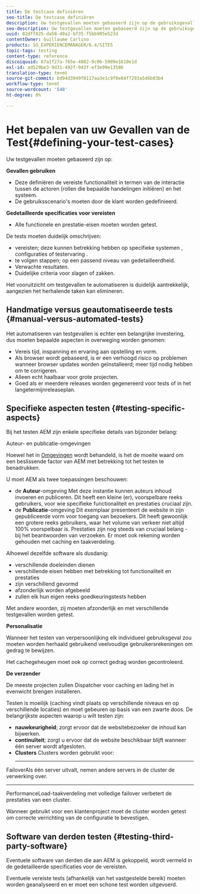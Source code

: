 ```yaml
---
title: De testcase definiëren
seo-title: De testcase definiëren
description: Uw testgevallen moeten gebaseerd zijn op de gebruiksgevallen en de gedetailleerde specificaties van de eisen
seo-description: Uw testgevallen moeten gebaseerd zijn op de gebruiksgevallen en de gedetailleerde specificaties van de eisen
uuid: 82dff825-da58-49a2-bf35-f5bb905e523d
contentOwner: Guillaume Carlino
products: SG_EXPERIENCEMANAGER/6.4/SITES
topic-tags: testing
content-type: reference
discoiquuid: 87a1f27a-765e-4882-9c06-5909e1610e1d
exl-id: ad529be3-9d31-492f-943f-ef3e99e13586
translation-type: tm+mt
source-git-commit: bd94d3949f0117aa3e1c9f0e84f7293a5d6b03b4
workflow-type: tm+mt
source-wordcount: '548'
ht-degree: 0%

---
```


# Het bepalen van uw Gevallen van de Test{#defining-your-test-cases}

Uw testgevallen moeten gebaseerd zijn op:

**Gevallen gebruiken**

* Deze definiëren de vereiste functionaliteit in termen van de interactie tussen de actoren (rollen die bepaalde handelingen initiëren) en het systeem.
* De gebruiksscenario&#39;s moeten door de klant worden gedefinieerd.

**Gedetailleerde specificaties voor vereisten**

* Alle functionele en prestatie-eisen moeten worden getest.

De tests moeten duidelijk omschrijven:

* vereisten; deze kunnen betrekking hebben op specifieke systemen , configuraties of testervaring .
* te volgen stappen; op een passend niveau van gedetailleerdheid.
* Verwachte resultaten.
* Duidelijke criteria voor slagen of zakken.

Het vooruitzicht om testgevallen te automatiseren is duidelijk aantrekkelijk, aangezien het herhalende taken kan elimineren.

## Handmatige versus geautomatiseerde tests {#manual-versus-automated-tests}

Het automatiseren van testgevallen is echter een belangrijke investering, dus moeten bepaalde aspecten in overweging worden genomen:

* Vereis tijd, inspanning en ervaring aan opstelling en vorm.
* Als browser wordt gebaseerd, is er een verhoogd risico op problemen wanneer browser updates worden geïnstalleerd; meer tijd nodig hebben om te corrigeren.
* Alleen echt haalbaar voor grote projecten.
* Goed als er meerdere releases worden gegenereerd voor tests of in het langetermijnreleaseplan.

## Specifieke aspecten testen {#testing-specific-aspects}

Bij het testen AEM zijn enkele specifieke details van bijzonder belang:

Auteur- en publicatie-omgevingen

Hoewel het in [Omgevingen](/help/sites-developing/the-basics.md#environments) wordt behandeld, is het de moeite waard om een beslissende factor van AEM met betrekking tot het testen te benadrukken.

U moet AEM als twee toepassingen beschouwen:

* de **Auteur**-omgeving
Met deze instantie kunnen auteurs inhoud invoeren en publiceren.
Dit heeft een kleine (er), voorspelbare reeks gebruikers, voor wie specifieke functionaliteit en prestaties cruciaal zijn.
* de **Publicatie**-omgeving
Dit exemplaar presenteert de website in zijn gepubliceerde vorm voor toegang van bezoekers.
Dit heeft gewoonlijk een grotere reeks gebruikers, waar het volume van verkeer niet altijd 100% voorspelbaar is. Prestaties zijn nog steeds van cruciaal belang - bij het beantwoorden van verzoeken. Er moet ook rekening worden gehouden met caching en taakverdeling.

Alhoewel dezelfde software als dusdanig:

* verschillende doeleinden dienen
* verschillende eisen hebben met betrekking tot functionaliteit en prestaties
* zijn verschillend gevormd
* afzonderlijk worden afgebeeld
* zullen elk hun eigen reeks goedkeuringstests hebben

Met andere woorden, zij moeten afzonderlijk en met verschillende testgevallen worden getest.

**Personalisatie**

Wanneer het testen van verpersoonlijking elk individueel gebruiksgeval zou moeten worden herhaald gebruikend veelvoudige gebruikersrekeningen om gedrag te bewijzen.

Het cachegeheugen moet ook op correct gedrag worden gecontroleerd.

**De verzender**

De meeste projecten zullen Dispatcher voor caching en lading het in evenwicht brengen installeren.

Testen is moeilijk (caching vindt plaats op verschillende niveaus en op verschillende locaties) en moet gebeuren op basis van een zwarte doos. De belangrijkste aspecten waarop u wilt testen zijn:

* **nauwkeurigheid**; zorgt ervoor dat de websitebezoeker de inhoud kan bijwerken.
* **continuïteit**; zorgt u ervoor dat de website beschikbaar blijft wanneer één server wordt afgesloten.
* **Clusters** Clusters worden gebruikt voor:
   * ****
FailoverAls één server uitvalt, nemen andere servers in de cluster de verwerking over.
   * ****
PerformanceLoad-taakverdeling met volledige failover verbetert de prestaties van een cluster.

Wanneer gebruikt voor een klantenproject moet de cluster worden getest om correcte verrichting van de configuratie te bevestigen.

## Software van derden testen {#testing-third-party-software}

Eventuele software van derden die aan AEM is gekoppeld, wordt vermeld in de gedetailleerde specificaties voor de vereisten.

Eventuele vereiste tests (afhankelijk van het vastgestelde bereik) moeten worden geanalyseerd en er moet een schone test worden uitgevoerd.
